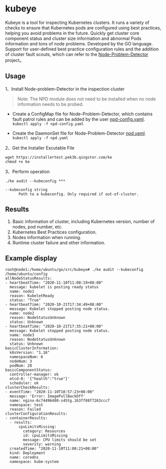 # kubeye

Kubeye is a tool for inspecting Kubernetes clusters. It runs a variety of checks to ensure that Kubernetes pods are configured using best practices, helping you avoid problems in the future. 
Quickly get cluster core component status and cluster size information and abnormal Pods information and tons of node problems. Developed by the GO language. Support for user-defined best practice configuration rules and the addition of cluster fault scouts, which can refer to the [Node-Problem-Detector](https://github.com/kubernetes/node-problem-detector) project。

## Usage

1、Install Node-problem-Detector in the inspection cluster

> Note: The NPD module does not need to be installed when no node information needs to be probed.

* Create a ConfigMap file for Node-Problem-Detector, which contains fault patrol rules and can be added by the user  [npd-config.yaml](./docs/npd-config.yaml).  
`kubectl apply -f npd-config.yaml`

* Create the DaemonSet file for Node-Problem-Detector  [npd.yaml](./docs/npd.yaml).  
`kubectl apply -f npd.yaml`

2、Get the Installer Excutable File
```shell script
wget https://installertest.pek3b.qingstor.com/ke
chmod +x ke
```

3、Perform operation
```shell script
./ke audit --kubeconfig ***

--kubeconfig string
      Path to a kubeconfig. Only required if out-of-cluster.
```

## Results

1. Basic information of cluster, including Kubernetes version, number of nodes, pod number, etc.
2. Kubernetes Best Practices configuration.
3. Nodes information when running.
4. Runtime cluster failure and other information.

## Example display
```
root@node1:/home/ubuntu/go/src/kubeye# ./ke audit --kubeconfig /home/ubuntu/config
allNodeStatusResults:
- heartbeatTime: "2020-11-10T11:00:19+08:00"
  message: kubelet is posting ready status
  name: node1
  reason: KubeletReady
  status: "True"
- heartbeatTime: "2020-10-21T17:34:49+08:00"
  message: Kubelet stopped posting node status.
  name: node2
  reason: NodeStatusUnknown
  status: Unknown
- heartbeatTime: "2020-10-21T17:35:21+08:00"
  message: Kubelet stopped posting node status.
  name: node3
  reason: NodeStatusUnknown
  status: Unknown
basicClusterInformation:
  k8sVersion: "1.16"
  namespaceNum: 6
  nodeNum: 3
  podNum: 28
basicComponentStatus:
  controller-manager: ok
  etcd-0: '{"health":"true"}'
  scheduler: ok
clusterCheckResults:
- eventTime: "2020-11-10T10:57:23+08:00"
  message: 'Error: ImagePullBackOff'
  name: nginx-6c74496488-s45tg.163ff88f7263ccc7
  namespace: test
  reason: Failed
clusterConfigurationResults:
- containerResults:
  - results:
      cpuLimitsMissing:
        category: Resources
        id: cpuLimitsMissing
        message: CPU limits should be set
        severity: warning
  createdTime: "2020-11-10T11:00:21+08:00"
  kind: Deployment
  name: coredns
  namespace: kube-system
```
